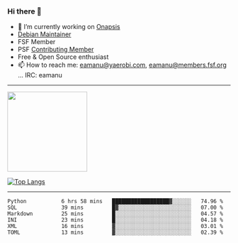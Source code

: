 ### Hi there 👋


- 🔭 I’m currently working on [Onapsis](http://onapsis.com)
- [Debian Maintainer](https://qa.debian.org/developer.php?login=eamanu%40yaerobi.com)
- FSF Member
- PSF [Contributing Member](https://www.python.org/psf/membership/#what-membership-classes-are-there)
- Free & Open Source enthusiast 
- 📫 How to reach me: eamanu@yaerobi.com, eamanu@members.fsf.org ... IRC: eamanu

---

<img height="180em" src="https://github-readme-stats.vercel.app/api?theme=dark&username=eamanu&show_icons=true&hide_border=true&&count_private=true&include_all_commits=true" />

[![Top Langs](https://github-readme-stats.vercel.app/api/top-langs/?theme=dark&username=eamanu&layout=compact)](https://github.com/anuraghazra/github-readme-stats)

---

<!--START_SECTION:waka-->

```text
Python           6 hrs 58 mins   ██████████████████▓░░░░░░   74.96 %
SQL              39 mins         █▓░░░░░░░░░░░░░░░░░░░░░░░   07.00 %
Markdown         25 mins         █░░░░░░░░░░░░░░░░░░░░░░░░   04.57 %
INI              23 mins         █░░░░░░░░░░░░░░░░░░░░░░░░   04.18 %
XML              16 mins         ▓░░░░░░░░░░░░░░░░░░░░░░░░   03.01 %
TOML             13 mins         ▓░░░░░░░░░░░░░░░░░░░░░░░░   02.39 %
```

<!--END_SECTION:waka-->

